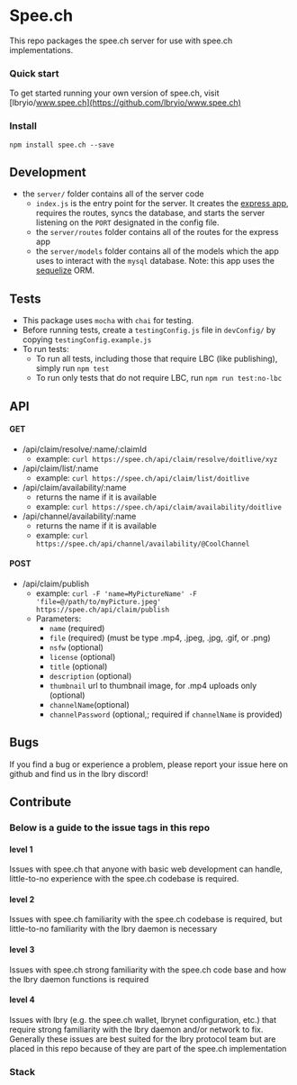 # Spee.ch
This repo packages the spee.ch server for use with spee.ch implementations.

### Quick start
To get started running your own version of spee.ch, visit [lbryio/www.spee.ch](https://github.com/lbryio/www.spee.ch)

### Install
```
npm install spee.ch --save 
```

## Development 
* the `server/` folder contains all of the server code
  * `index.js` is the entry point for the server.  It creates the [express app](https://expressjs.com/), requires the routes, syncs the database, and starts the server listening on the `PORT` designated in the config file.
  * the `server/routes` folder contains all of the routes for the express app
  * the `server/models` folder contains all of the models which the app uses to interact with the `mysql` database.  Note: this app uses the [sequelize](http://docs.sequelizejs.com/) ORM.

## Tests
* This package uses `mocha` with `chai` for testing.
* Before running tests, create a `testingConfig.js` file in `devConfig/` by copying `testingConfig.example.js`   
* To run tests:
  *  To run all tests, including those that require LBC (like publishing), simply run `npm test`
  *  To run only tests that do not require LBC, run `npm run test:no-lbc`

## API

#### GET
* /api/claim/resolve/:name/:claimId
  * example: `curl https://spee.ch/api/claim/resolve/doitlive/xyz`
* /api/claim/list/:name
  * example: `curl https://spee.ch/api/claim/list/doitlive`
* /api/claim/availability/:name
  * returns the name if it is available
  * example: `curl https://spee.ch/api/claim/availability/doitlive`
* /api/channel/availability/:name
  * returns the name if it is available
  * example: `curl https://spee.ch/api/channel/availability/@CoolChannel`

#### POST
* /api/claim/publish
  * example: `curl -F 'name=MyPictureName' -F 'file=@/path/to/myPicture.jpeg' https://spee.ch/api/claim/publish`
  * Parameters:
    * `name` (required)
    * `file` (required) (must be type .mp4, .jpeg, .jpg, .gif, or .png)
    * `nsfw` (optional)
    * `license` (optional)
    * `title` (optional)
    * `description` (optional)
    * `thumbnail` url to thumbnail image, for .mp4 uploads only (optional)
    * `channelName`(optional)
    * `channelPassword` (optional,; required if `channelName` is provided)

## Bugs
If you find a bug or experience a problem, please report your issue here on github and find us in the lbry discord!

## Contribute

### Below is a guide to the issue tags in this repo
#### level 1
Issues with spee.ch that anyone with basic web development can handle, little-to-no experience with the spee.ch codebase is required.

#### level 2 
Issues with spee.ch familiarity with the spee.ch codebase is required, but little-to-no familiarity with the lbry daemon is necessary

#### level 3
Issues with spee.ch strong familiarity with the spee.ch code base and how the lbry daemon functions is required

#### level 4
Issues with lbry (e.g. the spee.ch wallet, lbrynet configuration, etc.) that require strong familiarity with the lbry daemon and/or network to fix. Generally these issues are best suited for the lbry protocol team but are placed in this repo because of they are part of the spee.ch implementation

### Stack

